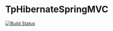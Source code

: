 # TpHibernateSpringMVC

[![Build Status](https://travis-ci.org/joni1023/TpHibernateSpringMVC.svg?branch=master)](https://travis-ci.org/joni1023/TpHibernateSpringMVC)
